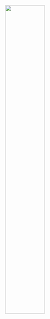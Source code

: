 <img src="https://user-images.githubusercontent.com/70894372/185843560-d4b41db9-b69c-42e0-9952-9f60784cc849.jpg" width="50%" height="50%">
